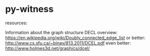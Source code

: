 # py-witness
resources:

Information about the graph structure
DECL overview:
https://en.wikipedia.org/wiki/Doubly_connected_edge_list
or better:
http://www.cs.sfu.ca/~binay/813.2011/DCEL.pdf
even better:
http://www.holmes3d.net/graphics/dcel/
